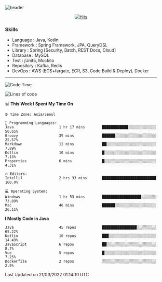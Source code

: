 <!-- Github Profile Readme로 프로필 꾸미기 : https://zzsza.github.io/development/2020/07/10/make-github-profile-readme/ -->

<!-- github theme -->
  <!-- 
    ![header](https://capsule-render.vercel.app/api?type=slice&color=e0f0e3&height=150&section=header&text=beasy&fontSize=45)
  -->
  ![header](https://capsule-render.vercel.app/api?type=soft&color=e0f0e3&height=150&section=header&text=Choi-YongSeok&fontSize=55&animation=twinkling)


<!-- hits count : https://hits.seeyoufarm.com/ -->
<div align=center>
    
  [![Hits](https://hits.seeyoufarm.com/api/count/incr/badge.svg?url=https%3A%2F%2Fgithub.com%2Fchoi-ys&count_bg=%2379C83D&title_bg=%23555555&icon=&icon_color=%23E7E7E7&title=hits&edge_flat=false)](https://hits.seeyoufarm.com)

</div>


<!-- Committed Top Lang -->
<div align=center>
</div>


### Skills
 - Language : Java, Kotlin
 - Framework : Spring Framework, JPA, QueryDSL
 - Library : Spring [Security, Batch, REST Docs, Cloud]
 - Database : MySQL
 - Test : jUnit5, Mockito
 - Repository : Kafka, Redis
 - DevOps : AWS (ECS+fargate, ECR, S3, Code Build & Deploy), Docker

---

<!--START_SECTION:waka-->
![Code Time](http://img.shields.io/badge/Code%20Time-2%2C052%20hrs%2023%20mins-blue)

![Lines of code](https://img.shields.io/badge/From%20Hello%20World%20I%27ve%20Written-210%20Thousand%20lines%20of%20code-blue)

📊 **This Week I Spent My Time On** 

```text
⌚︎ Time Zone: Asia/Seoul

💬 Programming Languages: 
Java                     1 hr 17 mins        ████████████░░░░░░░░░░░░░   50.65% 
Groovy                   39 mins             ██████░░░░░░░░░░░░░░░░░░░   25.57% 
Markdown                 12 mins             ██░░░░░░░░░░░░░░░░░░░░░░░   7.89% 
Kotlin                   10 mins             █░░░░░░░░░░░░░░░░░░░░░░░░   7.13% 
Properties               6 mins              █░░░░░░░░░░░░░░░░░░░░░░░░   4.31%

🔥 Editors: 
IntelliJ                 2 hrs 33 mins       █████████████████████████   100.0%

💻 Operating System: 
Windows                  1 hr 53 mins        ██████████████████░░░░░░░   73.89% 
Mac                      40 mins             ██████░░░░░░░░░░░░░░░░░░░   26.11%

```

**I Mostly Code in Java** 

```text
Java                     45 repos            ████████████████░░░░░░░░░   65.22% 
Kotlin                   10 repos            ███░░░░░░░░░░░░░░░░░░░░░░   14.49% 
JavaScript               6 repos             ██░░░░░░░░░░░░░░░░░░░░░░░   8.7% 
Vue                      5 repos             █░░░░░░░░░░░░░░░░░░░░░░░░   7.25% 
Dockerfile               2 repos             ░░░░░░░░░░░░░░░░░░░░░░░░░   2.9%

```



 Last Updated on 21/03/2022 01:14:10 UTC
<!--END_SECTION:waka-->

<!-- 
![footer](https://capsule-render.vercel.app/api?section=footer&type=slice&color=e0f0e3)
-->

